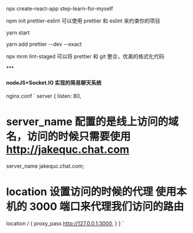 npx create-react-app step-learn-for-myself

npm init prettier-eslint 可以使用 prettier 和 eslint 来约束你的项目

yarn start

<!-- 把prettier安装到开发依赖中 --exact是精确的版本标志 -->

yarn add prettier --dev --exact

npx mrm lint-staged
可以将 prettier 和 git 整合，优美的格式化代码

\*\*\*

#### nodeJS+Socket.IO 实现的简易聊天系统

<!-- src/node-learnNote/node-socketio-chart: 这是学习nodeJS时候使用socketio来实现的一个简易聊天系统 -->

nginx.conf
`
server {
listen: 80,

# server_name 配置的是线上访问的域名，访问的时候只需要使用 http://jakequc.chat.com

server_name jakequc.chat.com;

# location 设置访问的时候的代理 使用本机的 3000 端口来代理我们访问的路由

location / {
proxy_pass http://127.0.0.1:3000,
}
}
`
